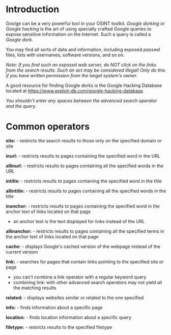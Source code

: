 # Introduction
Goolge can be a very powerful tool in your OSINT toolkit. *Google dorking* or *Google hacking* is the art of using specially crafted Google queries to expose sensitive information on the Internet. Such a query is called a *Google dork*.

You may find all sorts of data and information, including exposed *passwd* files, lists with usernames, software versions, and so on.

*Note: If you find such an exposed web server, do NOT click on the links from the search results. Such an act may be considered illegal! Only do this if you have written permission from the target system's owner.*

A good resource for finding Google dorks is the Google Hacking Database located at https://www.exploit-db.com/google-hacking-database.

*You shouldn't enter any spaces between the advanced search operator and the query*.

# Common operators
**site:** - restricts the search results to those only on the specified domain or site

**inurl:** - restricts results to pages containing the specified word in the URL

**allinurl:** - restricts results to pages containing all the specified words in the URL

**intitle:** - restricts results to pages containing the specified word in the title

**allintitle:** - restricts results to pages containing all the specified words in the title

**inanchor:** - restricts results to pages containing the specified word in the anchor text of links located on that page
- an anchor text is the text displayed for links instead of the URL

**allinanchor:** - restricts results to pages containing all the specified terms in the anchor text of links located on that page

**cache:** - displays Google's cached version of the webpage instead of the current version

**link:** - searches for pages that contain links pointing to the specified site or page
- you can't combine a link operator with a regular keyword query
- combining link: with other advanced search operators may not yield all the matching results

**related:** - displays websites similar or related to the one specified

**info:** - finds information about a specific page

**location:** - finds location information about a specific query

**filetype:** - restricts results to the specified filetype